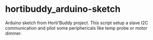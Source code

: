 # hortibuddy_arduino-sketch
Arduino sketch from Horti'Buddy project. This script setup a slave I2C communication and pilot some periphericals like temp probe or motor dimmer.
